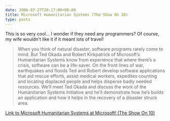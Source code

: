 ```yaml
---
date: 2006-07-27T20:17:00+00:00
title: Microsoft Humanitarian Systems (The Show On 10)
type: posts
---
```

This is so very cool... I wonder if they need any programmers? Of course, my wife wouldn't like it if it meant lots of travel!

> When you think of natural disaster, software programs rarely come to mind. But Ted Okada and Robert Kirkpatrick of Microsoft’s Humanitarian Systems know from experience that where there’s a crisis, software can be a life-saver. On the front lines of war, earthquakes and floods Ted and Robert develop software applications that aid rescue efforts, assist medical workers, expedites counting and locating displaced people and helps disperse badly needed resources.
> We’ll meet Ted Okada and discuss the work of the Humanitarian Systems Initiative and he’ll demonstrate how he’s builds an application and how it helps in the recovery of a disaster struck area.

[Link to Microsoft Humanitarian Systems at Microsoft! (The Show On 10)](http://on10.net/Blogs/TheShow/3999/)
